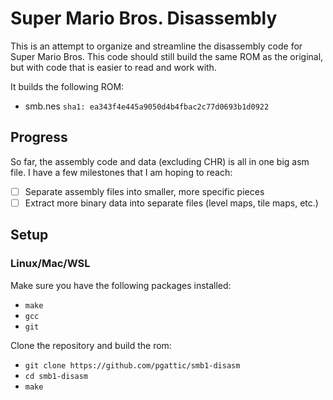 # Super Mario Bros. Disassembly

This is an attempt to organize and streamline the disassembly code for Super Mario Bros. This code should still build the same ROM as the original, but with code that is easier to read and work with. 

It builds the following ROM: 

- smb.nes `sha1: ea343f4e445a9050d4b4fbac2c77d0693b1d0922`

## Progress

So far, the assembly code and data (excluding CHR) is all in one big asm file. I have a few milestones that I am hoping to reach:

- [ ] Separate assembly files into smaller, more specific pieces
- [ ] Extract more binary data into separate files (level maps, tile maps, etc.)

## Setup

### Linux/Mac/WSL

Make sure you have the following packages installed:

- `make`
- `gcc`
- `git`

Clone the repository and build the rom:

- `git clone https://github.com/pgattic/smb1-disasm`
- `cd smb1-disasm`
- `make`

